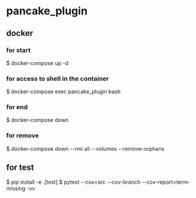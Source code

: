 # pancake_plugin

## docker

### for start

$ docker-compose up -d

### for access to shell in the container

$ docker-compose exec pancake_plugin bash

### for end

$ docker-compose down

### for remove

$ docker-compose down --rmi all --volumes --remove-orphans

## for test

$ pip install -e .[test]
$ pytest --cov=src --cov-branch --cov-report=term-missing -vv
